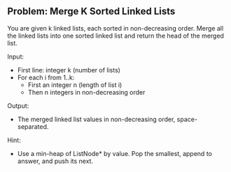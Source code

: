 ## Problem: Merge K Sorted Linked Lists

You are given k linked lists, each sorted in non-decreasing order. Merge all the
linked lists into one sorted linked list and return the head of the merged list.

Input:
- First line: integer k (number of lists)
- For each i from 1..k:
  - First an integer n (length of list i)
  - Then n integers in non-decreasing order

Output:
- The merged linked list values in non-decreasing order, space-separated.

Hint:
- Use a min-heap of ListNode* by value. Pop the smallest, append to answer, and push its next.


